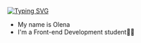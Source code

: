 [![Typing SVG](https://readme-typing-svg.demolab.com?font=Fira+Code&pause=100&color=D5C1FF&width=535&lines=Hello+World!😊+)](https://git.io/typing-svg)
- My name is Olena 
- I'm a Front-end Development student🐱‍💻

<!---
yastrb/yastrb is a ✨ special ✨ repository because its `README.md` (this file) appears on your GitHub profile.
You can click the Preview link to take a look at your changes.
--->
